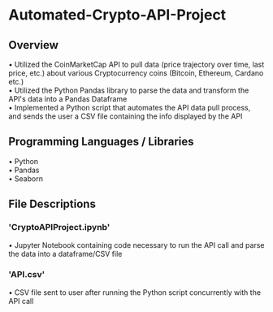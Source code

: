 # Automated-Crypto-API-Project

## Overview<br/>
• Utilized the CoinMarketCap API to pull data (price trajectory over time, last price, etc.) about various Cryptocurrency coins (Bitcoin, Ethereum, Cardano etc.)<br/>
• Utilized the Python Pandas library to parse the data and transform the API's data into a Pandas Dataframe<br/>
• Implemented a Python script that automates the API data pull process, and sends the user a CSV file containing the info displayed by the API<br/>

## Programming Languages / Libraries<br/>
• Python<br/>
• Pandas<br/>
• Seaborn<br>

## File Descriptions<br/>
### **'CryptoAPIProject.ipynb'**<br/>
• Jupyter Notebook containing code necessary to run the API call and parse the data into a dataframe/CSV file

### **'API.csv'**<br/>
• CSV file sent to user after running the Python script concurrently with the API call
